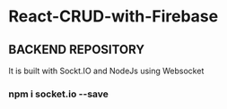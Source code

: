 # React-CRUD-with-Firebase


## BACKEND REPOSITORY

It is built with Sockt.IO and NodeJs using Websocket


### npm i socket.io --save

